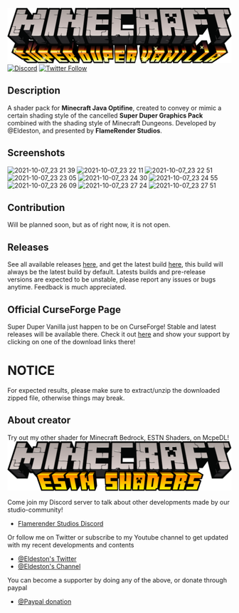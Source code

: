 ![titleLogo](/shaders/textures/title.png)
[![Discord](https://img.shields.io/discord/604061216779796492.svg?logo=discord&logoColor=white&logoWidth=20&labelColor=7289DA&label=Discord)](https://discord.gg/4XNhkcd)
[![Twitter Follow](https://img.shields.io/twitter/follow/eldeston?color=dark&label=Follow&logoColor=dark)](https://twitter.com/eldeston)

## Description
   A shader pack for **Minecraft Java Optifine**, created to convey or mimic a certain shading style of the cancelled __Super Duper Graphics Pack__ combined with the shading style of Minecraft Dungeons. Developed by @Eldeston, and presented by __FlameRender Studios__.

## Screenshots
![2021-10-07_23 21 39](https://user-images.githubusercontent.com/59617287/136449992-01e23a37-a803-4ee7-90d2-dcf64212f1e3.png)
![2021-10-07_23 22 11](https://user-images.githubusercontent.com/59617287/136450005-cd418ab2-b9b2-4d57-b941-bf0d2d537e4f.png)
![2021-10-07_23 22 51](https://user-images.githubusercontent.com/59617287/136450010-80385ef0-311c-4630-b981-cc8ffc44fb9a.png)
![2021-10-07_23 23 05](https://user-images.githubusercontent.com/59617287/136450019-69d2b1e5-62e1-4d23-bf11-55c3cb2ff299.png)
![2021-10-07_23 24 30](https://user-images.githubusercontent.com/59617287/136450023-984b2904-8c0d-4723-86d6-7230d00803ac.png)
![2021-10-07_23 24 55](https://user-images.githubusercontent.com/59617287/136450029-16f99de8-bd25-4939-a461-2893eb06845f.png)
![2021-10-07_23 26 09](https://user-images.githubusercontent.com/59617287/136450035-70d37807-0f5d-4b18-97a5-6e0503fda41b.png)
![2021-10-07_23 27 24](https://user-images.githubusercontent.com/59617287/136450040-00f7e3f2-c8d4-4a1e-8cb6-fbd021d204e4.png)
![2021-10-07_23 27 51](https://user-images.githubusercontent.com/59617287/136450041-15d31346-d19b-49ba-b31a-ffe5e41e742e.png)

## Contribution
   Will be planned soon, but as of right now, it is not open.

## Releases
   See all available releases [here](https://github.com/Eldeston/Super-Duper-Vanilla/releases), and get the latest build [here](https://github.com/Eldeston/Super-Duper-Vanilla/archive/refs/heads/master.zip), this build will always be the latest build by default. Latests builds and pre-release versions are expected to be unstable, please report any issues or bugs anytime. Feedback is much appreciated.

## Official CurseForge Page
   Super Duper Vanilla just happen to be on CurseForge! Stable and latest releases will be available there. Check it out [here](https://www.curseforge.com/minecraft/customization/super-duper-vanilla-shaders) and show your support by clicking on one of the download links there!

# NOTICE
   For expected results, please make sure to extract/unzip the downloaded zipped file, otherwise things may break.

## About creator
   Try out my other shader for Minecraft Bedrock, ESTN Shaders, on McpeDL!
   [![img](https://github.com/Eldeston/ESTN-Shaders/blob/master/textures/ui/title.png)](https://mcpedl.com/estn-shaders/?cookie_check=1)
   
   Come join my Discord server to talk about other developments made by our studio-community!
   * [Flamerender Studios Discord](https://discord.gg/4XNhkcd)
   
   Or follow me on Twitter or subscribe to my Youtube channel to get updated with my recent developments and contents
   * [@Eldeston's Twitter](https://twitter.com/eldeston)
   * [@Eldeston's Channel](https://www.youtube.com/channel/UCQCkkFh25ydxZwCqpBhJJlg?view_as=subscriber)

   You can become a supporter by doing any of the above, or donate through paypal
   * [@Paypal donation](https://www.paypal.com/donate?hosted_button_id=4XLQ4WE296JKW)
